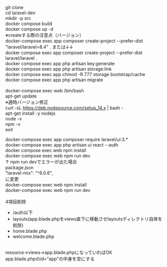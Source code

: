 git clone<br>
cd laravel-dev<br>
mkdir -p src<br>
docker compose build<br>
docker compose up -d<br>
※createする際の注意点（バージョン）<br>
docker-compose exec app composer create-project --prefer-dist "laravel/laravel=8.4" . または↓↓<br>
docker compose exec app composer create-project --prefer-dist laravel/laravel .<br>
docker compose exec app php artisan key:generate<br>
docker compose exec app php artisan storage:link<br>
docker compose exec app chmod -R 777 storage bootstrap/cache<br>
docker compose exec app php artisan migrate<br>
<br>
docker-compose exec web /bin/bash<br>
apt-get update<br>
※適時バージョン修正<br>
curl -sL https://deb.nodesource.com/setup_14.x | bash -<br>
apt-get install -y nodejs<br>
node -v<br>
npm -v<br>
exit<br>

docker-compose exec app composer require laravel/ui:3.* <br>
docker-compose exec app php artisan ui react --auth <br>
docker compose exec web npm install <br>
docker-compose exec web npm run dev <br>
↑ npm run devでエラーが出た場合 <br>
package.json <br>
"laravel-mix": "^6.0.6", <br>
に変更 <br>
docker-compose exec web npm install <br>
docker-compose exec web npm run dev <br>
<br>
4項目削除<br>
<ul>
<li>/auth以下</li>
<li>layouts(app.blade.phpをviews直下に移動させlayoutsディレクトリ自体を削除)</li>
<li>home.blade.php</li>
<li>welcome.blade.php</li>
</ul>
<br>
resource→views→app.blade.phpになっていればOK
<br>
app.blade.phpのid="app"の中身を空にする
<br>





